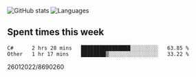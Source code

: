 ![GitHub stats](https://github-readme-stats.vercel.app/api?username=emipa606&theme=github_dark&show_icons=true) 
![Languages](https://github-readme-stats.vercel.app/api/top-langs/?username=emipa606&theme=github_dark&layout=compact)

## Spent times this week
<!--START_SECTION:waka-->

```text
C#      2 hrs 28 mins   ████████████████░░░░░░░░░   63.85 %
Other   1 hr 17 mins    ████████▒░░░░░░░░░░░░░░░░   33.22 %
```

<!--END_SECTION:waka-->


26012022/8690260
